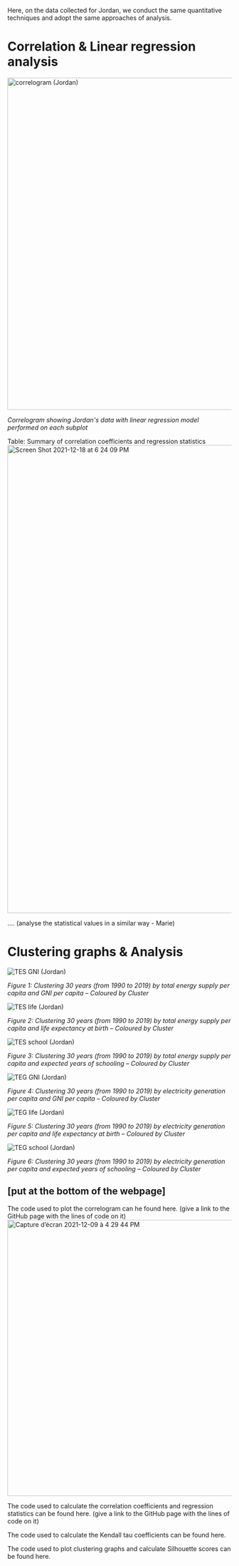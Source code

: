 Here, on the data collected for Jordan, we conduct the same quantitative techniques and adopt the same approaches of analysis.

# Correlation & Linear regression analysis

<img width="746" alt="correlogram (Jordan)" src="https://user-images.githubusercontent.com/93497630/146651216-279d3c69-846b-40d5-9564-86edbdd0efad.png">

*Correlogram showing Jordan's data with linear regression model performed on each subplot*

Table: Summary of correlation coefficients and regression statistics  
<img width="1051" alt="Screen Shot 2021-12-18 at 6 24 09 PM" src="https://user-images.githubusercontent.com/93497630/146652030-d2409f81-22f9-47fa-bb60-a0938587a857.png">
 
.... (analyse the statistical values in a similar way - Marie)


# Clustering graphs & Analysis
![TES   GNI (Jordan)](https://user-images.githubusercontent.com/93497630/146656234-21d0724c-191b-4b8c-bb05-4d6d2371fd78.png)

*Figure 1: Clustering 30 years (from 1990 to 2019) by total energy supply per capita and GNI per capita – Coloured by Cluster*

![TES   life (Jordan)](https://user-images.githubusercontent.com/93497630/146656237-b63c07d4-099a-495d-92d0-5042ef171ecf.png)

*Figure 2: Clustering 30 years (from 1990 to 2019) by total energy supply per capita and life expectancy at birth – Coloured by Cluster*

![TES   school (Jordan)](https://user-images.githubusercontent.com/93497630/146656239-1c5baa56-0606-45fc-b406-f1c4e8876bca.png)

*Figure 3: Clustering 30 years (from 1990 to 2019) by total energy supply per capita and expected years of schooling – Coloured by Cluster*

![TEG   GNI (Jordan)](https://user-images.githubusercontent.com/93497630/146656245-9027f778-5449-4ed4-82c9-26b86387dd02.png)

*Figure 4: Clustering 30 years (from 1990 to 2019) by electricity generation per capita and GNI per capita – Coloured by Cluster*

![TEG   life (Jordan)](https://user-images.githubusercontent.com/93497630/146656247-439f33c4-0789-4f63-8389-66a9596e581b.png)

*Figure 5: Clustering 30 years (from 1990 to 2019) by electricity generation per capita and life expectancy at birth – Coloured by Cluster*

![TEG   school (Jordan)](https://user-images.githubusercontent.com/93497630/146656248-dac232c0-5e67-48db-8ce8-88cf41caad14.png)

*Figure 6: Clustering 30 years (from 1990 to 2019) by electricity generation per capita and expected years of schooling – Coloured by Cluster*

## [put at the bottom of the webpage]

The code used to plot the correlogram can he found here. (give a link to the GitHub page with the lines of code on it)
<img width="620" alt="Capture d’écran 2021-12-09 à 4 29 44 PM" src="https://user-images.githubusercontent.com/93673467/145436543-87e2fba6-0ef3-4d3d-a08f-4b25db372135.png">

The code used to calculate the correlation coefficients and regression statistics can be found here. (give a link to the GitHub page with the lines of code on it)

The code used to calculate the Kendall tau coefficients can be found here.

The code used to plot clustering graphs and calculate Silhouette scores can be found here.
